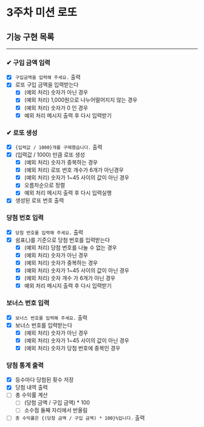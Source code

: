 # 3주차 미션 로또

## 기능 구현 목록

---

### ✔ 구입 금액 입력

- [x] `구입금액을 입력해 주세요.` 출력
- [x] 로또 구입 금액을 입력받는다
    - [x] (예외 처리) 숫자가 아닌 경우
    - [x] (예외 처리) 1,000원으로 나누어떨어지지 않는 경우
    - [x] (예외 처리) 숫자가 0 인 경우
    - [x] 예외 처리 메시지 출력 후 다시 입력받기

### ✔ 로또 생성

- [x] `{입력값 / 1000}개를 구매했습니다.` 출력
- [x] (입력값 / 1000) 만큼 로또 생성
    - [x] (예외 처리) 숫자가 중복하는 경우
    - [x] (예외 처리) 로또 번호 개수가 6개가 아닌경우
    - [x] (예외 처리) 숫자가 1~45 사이의 값이 아닌 경우
    - [x] 오름차순으로 정렬
    - [x] 예외 처리 메시지 출력 후 다시 입력실행
- [x] 생성된 로또 번호 출력

### 당첨 번호 입력

-[x] `당첨 번호를 입력해 주세요.` 출력
-[x] 쉼표(,)를 기준으로 당첨 번호를 입력받는다
    - [x] (예외 처리) 당첨 번호를 나눌 수 없는 경우
    - [x] (예외 처리) 숫자가 아닌 경우
    - [x] (예외 처리) 숫자가 중복하는 경우
    - [x] (예외 처리) 숫자가 1~45 사이의 값이 아닌 경우
    - [x] (예외 처리) 숫자 개수 가 6개가 아닌 경우
    - [x] 예외 처리 메시지 출력 후 다시 입력받기

### 보너스 번호 입력

-[x] `보너스 번호를 입력해 주세요.` 출력
-[x] 보너스 번호를 입력받는다
    - [x] (예외 처리) 숫자가 아닌 경우
    - [x] (예외 처리) 숫자가 1~45 사이의 값이 아닌 경우
    - [x] (예외 처리) 숫자가 당첨 번호에 중복인 경우

### 당첨 통계 출력

-[x] 등수마다 당첨된 횟수 저장
-[x] 당첨 내역 출력
-[ ] 총 수익률 계산
    -[ ] (당첨 금액 / 구입 금액) * 100
    -[ ] 소수점 둘째 자리에서 반올림
- [ ] `총 수익률은 {(당첨 금액 / 구입 금액) * 100}%입니다.` 출력